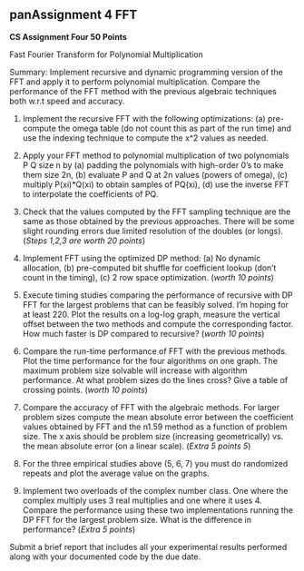 panAssignment 4 FFT
----------------


**CS Assignment Four 50 Points**

Fast Fourier Transform for Polynomial Multiplication

Summary: Implement recursive and dynamic programming version of the FFT and apply it to perform polynomial multiplication. Compare the performance of the FFT method with the previous algebraic techniques both w.r.t speed and accuracy.

1. Implement the recursive FFT with the following optimizations: (a) pre-compute the omega table (do not count this as part of the run time) and use the indexing technique to compute the x^2 values as needed.

2. Apply your FFT method to polynomial multiplication of two polynomials P Q size n by (a) padding the polynomials with high-order 0’s to make them size 2n, (b) evaluate P and Q at 2n values (powers of omega), (c) multiply P(xi)*Q(xi) to obtain samples of PQ(xi), (d) use the inverse FFT to interpolate the coefficients of PQ.

3. Check that the values computed by the FFT sampling technique are the same as those obtained by the previous approaches. There will be some slight rounding errors due limited resolution of the doubles (or longs).  (*Steps 1,2,3 are worth 20 points*)

4. Implement FFT using the optimized DP method: (a) No dynamic allocation, (b) pre-computed bit shuffle for coefficient lookup (don’t count in the timing), (c) 2 row space optimization. (*worth 10 points*)

5. Execute timing studies comparing the performance of recursive with DP FFT for the largest problems that can be feasibly solved. I’m hoping for at least 220. Plot the results on a log-log graph, measure the vertical offset between the two methods and compute the corresponding factor. How much faster is DP compared to recursive? (*worth 10 points*)

6. Compare the run-time performance of FFT with the previous methods. Plot the time performance for the four algorithms on one graph. The maximum problem size solvable will increase with algorithm performance. At what problem sizes do the lines cross? Give a table of crossing points. (*worth 10 points*)

7. Compare the accuracy of FFT with the algebraic methods. For larger problem sizes compute the mean absolute error between the coefficient values obtained by FFT and the n1.59 method as a function of problem size. The x axis should be problem size (increasing geometrically) vs. the mean absolute error (on a linear scale).  (*Extra 5 points 5*)

8. For the three empirical studies above (5, 6, 7) you must do randomized repeats and plot the average value on the graphs.

9. Implement two overloads of the complex number class. One where the complex multiply uses 3 real multiplies and one where it uses 4. Compare the performance using these two implementations running the DP FFT for the largest problem size. What is the difference in performance?  (*Extra 5 points*)

Submit a brief report that includes all your experimental results performed along with your documented code by the due date.
